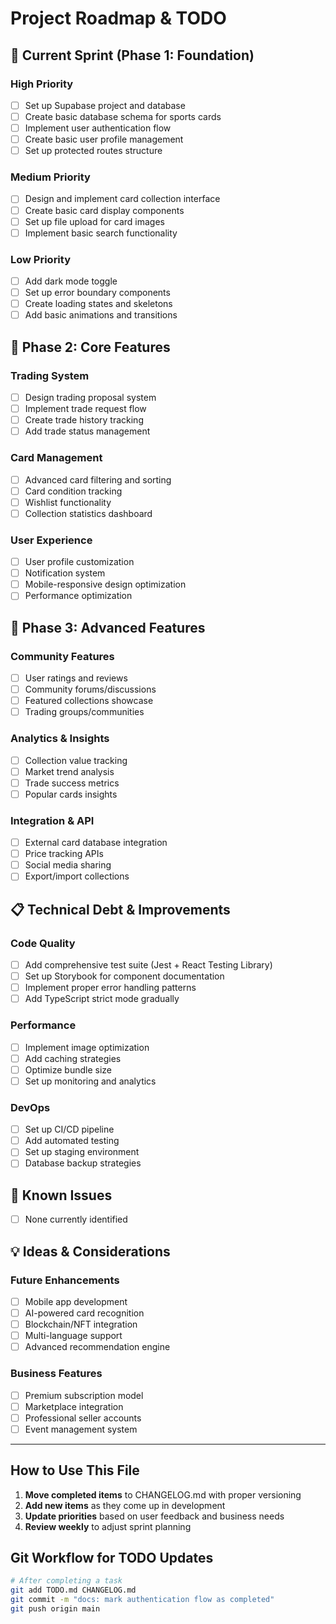 # Project Roadmap & TODO

## 🚀 Current Sprint (Phase 1: Foundation)

### High Priority

- [ ] Set up Supabase project and database
- [ ] Create basic database schema for sports cards
- [ ] Implement user authentication flow
- [ ] Create basic user profile management
- [ ] Set up protected routes structure

### Medium Priority

- [ ] Design and implement card collection interface
- [ ] Create basic card display components
- [ ] Set up file upload for card images
- [ ] Implement basic search functionality

### Low Priority

- [ ] Add dark mode toggle
- [ ] Set up error boundary components
- [ ] Create loading states and skeletons
- [ ] Add basic animations and transitions

## 🎯 Phase 2: Core Features

### Trading System

- [ ] Design trading proposal system
- [ ] Implement trade request flow
- [ ] Create trade history tracking
- [ ] Add trade status management

### Card Management

- [ ] Advanced card filtering and sorting
- [ ] Card condition tracking
- [ ] Wishlist functionality
- [ ] Collection statistics dashboard

### User Experience

- [ ] User profile customization
- [ ] Notification system
- [ ] Mobile-responsive design optimization
- [ ] Performance optimization

## 🔮 Phase 3: Advanced Features

### Community Features

- [ ] User ratings and reviews
- [ ] Community forums/discussions
- [ ] Featured collections showcase
- [ ] Trading groups/communities

### Analytics & Insights

- [ ] Collection value tracking
- [ ] Market trend analysis
- [ ] Trade success metrics
- [ ] Popular cards insights

### Integration & API

- [ ] External card database integration
- [ ] Price tracking APIs
- [ ] Social media sharing
- [ ] Export/import collections

## 📋 Technical Debt & Improvements

### Code Quality

- [ ] Add comprehensive test suite (Jest + React Testing Library)
- [ ] Set up Storybook for component documentation
- [ ] Implement proper error handling patterns
- [ ] Add TypeScript strict mode gradually

### Performance

- [ ] Implement image optimization
- [ ] Add caching strategies
- [ ] Optimize bundle size
- [ ] Set up monitoring and analytics

### DevOps

- [ ] Set up CI/CD pipeline
- [ ] Add automated testing
- [ ] Set up staging environment
- [ ] Database backup strategies

## 🐛 Known Issues

- [ ] None currently identified

## 💡 Ideas & Considerations

### Future Enhancements

- [ ] Mobile app development
- [ ] AI-powered card recognition
- [ ] Blockchain/NFT integration
- [ ] Multi-language support
- [ ] Advanced recommendation engine

### Business Features

- [ ] Premium subscription model
- [ ] Marketplace integration
- [ ] Professional seller accounts
- [ ] Event management system

---

## How to Use This File

1. **Move completed items** to CHANGELOG.md with proper versioning
2. **Add new items** as they come up in development
3. **Update priorities** based on user feedback and business needs
4. **Review weekly** to adjust sprint planning

## Git Workflow for TODO Updates

```bash
# After completing a task
git add TODO.md CHANGELOG.md
git commit -m "docs: mark authentication flow as completed"
git push origin main
```
